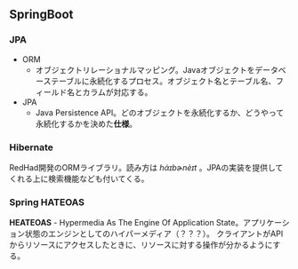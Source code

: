 ## SpringBoot

### JPA

- ORM
  - オブジェクトリレーショナルマッピング。Javaオブジェクトをデータベーステーブルに永続化するプロセス。オブジェクト名とテーブル名、フィールド名とカラムが対応する。
- JPA
  - Java Persistence API。どのオブジェクトを永続化するか、どうやって永続化するかを決めた**仕様**。
  
### Hibernate
RedHad開発のORMライブラリ。読み方は *hάɪbɚnèɪt* 。JPAの実装を提供してくれる上に検索機能なども付いてくる。

### Spring HATEOAS

**HEATEOAS** - Hypermedia As The Engine Of Application State。アプリケーション状態のエンジンとしてのハイパーメディア（？？？）。
クライアントがAPIからリソースにアクセスしたときに、リソースに対する操作が分かるようにする。


